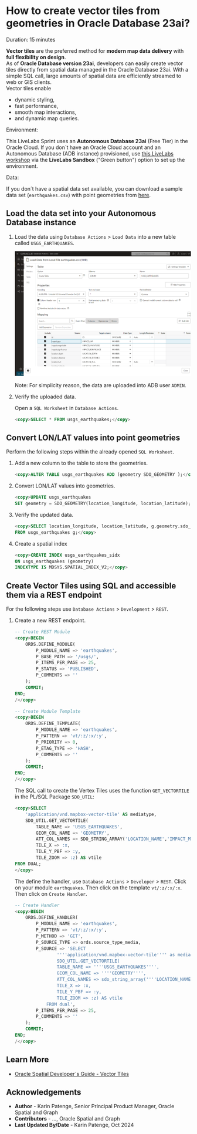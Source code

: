 # How to create vector tiles from geometries in Oracle Database 23ai?

Duration: 15 minutes

**Vector tiles** are the preferred method for **modern map data delivery** with **full flexibility on design**.  
As of **Oracle Database version 23ai**, developers can easily create vector tiles directly from spatial data managed in the Oracle Database 23ai. With a simple SQL call, large amounts of spatial data are efficiently streamed to web or GIS clients.  
Vector tiles enable

* dynamic styling,
* fast performance,
* smooth map interactions,
* and dynamic map queries.

Environment:

This LiveLabs Sprint uses an **Autonomous Database 23ai** (Free Tier) in the Oracle Cloud. If you don´t have an Oracle Cloud account and an Autonomous Database (ADB instance) provisioned, use [this LiveLabs workshop](https://livelabs.oracle.com/pls/apex/r/dbpm/livelabs/view-workshop?wid=928) via the **LiveLabs Sandbox** ("Green button") option to set up the environment.

Data:

If you don´t have a spatial data set available, you can download a sample data set (`earthquakes.csv`) with point geometries from [here](https://corgis-edu.github.io/corgis/csv/earthquakes/).

## Load the data set into your Autonomous Database instance

1. Load the data using `Database Actions` > `Load Data` into a new table called `USGS_EARTHQUAKES`.

    ![Upload the data](.\images\load-earthquake-data-using-database-actions.png)

    Note: For simplicity reason, the data are uploaded into ADB user `ADMIN`.

2. Verify the uploaded data.

    Open a `SQL Worksheet` in `Database Actions`.

    ```sql
    <copy>SELECT * FROM usgs_earthquakes;</copy>
    ```

## Convert LON/LAT values into point geometries

Perform the following steps within the already opened `SQL Worksheet`.

1. Add a new column to the table to store the geometries.

    ```sql
    <copy>ALTER TABLE usgs_earthquakes ADD (geometry SDO_GEOMETRY );</copy>
    ```

2. Convert LON/LAT values into geometries.

    ```sql
    <copy>UPDATE usgs_earthquakes
    SET geometry = SDO_GEOMETRY(location_longitude, location_latitude);</copy>
    ```

3. Verify the updated data.

    ```sql
    <copy>SELECT location_longitude, location_latitude, g.geometry.sdo_point.x AS lon, g.geometry.sdo_point.y AS lat, g.geometry.sdo_srid AS srid
    FROM usgs_earthquakes g;</copy>
    ```

4. Create a spatial index

    ```sql
    <copy>CREATE INDEX usgs_earthquakes_sidx
    ON usgs_earthquakes (geometry)
    INDEXTYPE IS MDSYS.SPATIAL_INDEX_V2;</copy>
    ```

## Create Vector Tiles using SQL and accessible them via a REST endpoint

For the following steps use `Database Actions` > `Development` > `REST`.

1. Create a new REST endpoint.

    ```sql
    -- Create REST Module
    <copy>BEGIN
        ORDS.DEFINE_MODULE(
            P_MODULE_NAME => 'earthquakes',
            P_BASE_PATH => '/usgs/',
            P_ITEMS_PER_PAGE => 25,
            P_STATUS => 'PUBLISHED',
            P_COMMENTS => ''
        );
        COMMIT;
    END;
    /</copy>
    ```

    ```sql
    -- Create Module Template
    <copy>BEGIN
        ORDS.DEFINE_TEMPLATE(
            P_MODULE_NAME => 'earthquakes',
            P_PATTERN => 'vt/:z/:x/:y',
            P_PRIORITY => 0,
            P_ETAG_TYPE => 'HASH',
            P_COMMENTS => ''
        );
        COMMIT;
    END;
    /</copy>
    ```
    The SQL call to create the Vertex Tiles uses the function `GET_VECTORTILE` in the PL/SQL Package `SDO_UTIL`:

    ```sql
    <copy>SELECT
        'application/vnd.mapbox-vector-tile' AS mediatype,
        SDO_UTIL.GET_VECTORTILE(
            TABLE_NAME => 'USGS_EARTHQUAKES',
            GEOM_COL_NAME => 'GEOMETRY',
            ATT_COL_NAMES => SDO_STRING_ARRAY('LOCATION_NAME','IMPACT_MAGNITUDE','LOCATION_LATITUDE','LOCATION_LONGITUDE'),
            TILE_X => :x,
            TILE_Y_PBF => :y,
            TILE_ZOOM => :z) AS vtile
    FROM DUAL;
    </copy>
    ```

    The define the handler, use `Database Actions` > `Developer` > `REST`. Click on your module `earthquakes`. Then click on the template `vt/:z/:x/:x`. Then click on `Create Handler`.

    ```sql
    -- Create Handler
    <copy>BEGIN
        ORDS.DEFINE_HANDLER(
            P_MODULE_NAME => 'earthquakes',
            P_PATTERN => 'vt/:z/:x/:y',
            P_METHOD => 'GET',
            P_SOURCE_TYPE => ords.source_type_media,
            P_SOURCE => 'SELECT
                    ''''application/vnd.mapbox-vector-tile'''' as mediatype,
                    SDO_UTIL.GET_VECTORTILE(
                    TABLE_NAME => ''''USGS_EARTHQUAKES'''',
                    GEOM_COL_NAME => ''''GEOMETRY'''',
                    ATT_COL_NAMES => sdo_string_array(''''LOCATION_NAME'''',''''IMPACT_MAGNITUDE'''',''''LOCATION_LATITUDE'''',''''LOCATION_LONGITUDE''''),
                    TILE_X => :x,
                    TILE_Y_PBF => :y,
                    TILE_ZOOM => :z) AS vtile
                FROM dual',
            P_ITEMS_PER_PAGE => 25,
            P_COMMENTS => ''
        );
        COMMIT;
    END;
    /</copy>
    ```

## Learn More

* [Oracle Spatial Developer´s Guide - Vector Tiles](https://docs.oracle.com/en/database/oracle/oracle-database/23/spatl/vector-tiles.html)

## Acknowledgements

* **Author** - Karin Patenge, Senior Principal Product Manager, Oracle Spatial and Graph
* **Contributors** -  ..., Oracle Spatial and Graph
* **Last Updated By/Date** - Karin Patenge, Oct 2024
